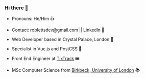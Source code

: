 ### Hi there 👋

+ Pronouns: He/Him 👍 

+ Contact: roblettsdev@gmail.com || [LinkedIn](linkedin.com/in/robertletts) 📮

+ Web Developer based in Crystal Palace, London 🦖

+ Specialist in Vue.js and PostCSS 🚀

+ Front End Engineer at [TixTrack](https://www.tixtrack.com/) 🎟 

+ MSc Computer Science from [Birkbeck, University of London](https://www.bbk.ac.uk/study/2022/postgraduate/programmes/TMSCOSCI_C/0/computer-science-msc) 📚
